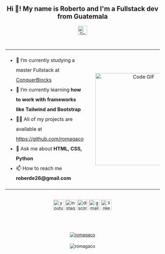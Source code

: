 <br clear="both">

<h2 align="center">Hi 👋! My name is Roberto and I'm a Fullstack dev from Guatemala</h2>
<p align="center"><img src="https://upload.wikimedia.org/wikipedia/commons/e/ec/Flag_of_Guatemala.svg" alt="Guatemala Flag" style="height: 30px;"></p>
<br>

<table align="center">
  <tr>
    <td style="padding-right: 30px;">
      <ul style="line-height: 2.0;">
        <li>🔭 I’m currently studying a master Fullstack at <a href="https://www.conquerblocks.com" target="_blank" rel="noopener noreferrer">ConquerBlocks</a></li>
        <li>🌱 I’m currently learning <strong>how to work with frameworks like Tailwind and Bootstrap</strong></li>
        <li>👨‍💻 All of my projects are available at <a href="https://github.com/romagaco" target="_blank" rel="noopener noreferrer">https://github.com/romagaco</a></li>
        <li>💬 Ask me about <strong>HTML, CSS, Python</strong></li>
        <li>📫 How to reach me <strong>roberde26@gmail.com</strong></li>
      </ul>
    </td>
    <td>
      <p align="center">
        <img src="https://github.com/demartini/demartini/raw/master/code.gif" alt="Code GIF" width="300" style="margin: 20px 0;">
      </p>
    </td>
  </tr>
</table>

<br>

<div align="center" style="margin-bottom: 20px;">
  <a href="https://www.youtube.com/@therobertocorona" target="_blank" rel="noopener noreferrer"><img src="https://img.shields.io/static/v1?message=Youtube&logo=youtube&label=&color=FF0000&logoColor=white&labelColor=&style=for-the-badge" height="35" alt="youtube logo" /></a>
  <a href="https://www.instagram.com/roberdex26/" target="_blank" rel="noopener noreferrer"><img src="https://img.shields.io/static/v1?message=Instagram&logo=instagram&label=&color=E4405F&logoColor=white&labelColor=&style=for-the-badge" height="35" alt="instagram logo" /></a>
  <img src="https://img.shields.io/static/v1?message=Discord&logo=discord&label=&color=7289DA&logoColor=white&labelColor=&style=for-the-badge" height="35" alt="discord logo" />
  <img src="https://img.shields.io/static/v1?message=Gmail&logo=gmail&label=&color=D14836&logoColor=white&labelColor=&style=for-the-badge" height="35" alt="gmail logo" />
  <a href="https://www.linkedin.com/in/roberto-corona-mancilla/ target="_blank" rel="noopener noreferrer"><img src="https://img.shields.io/static/v1?message=LinkedIn&logo=linkedin&label=&color=0077B5&logoColor=white&labelColor=&style=for-the-badge" height="35" alt="linkedin logo" /></a>
  
</div>

<br>



<br>

<p align="center" style="margin-bottom: 20px;">
  <a href="https://github.com/ryo-ma/github-profile-trophy">
    <img src="https://github-profile-trophy.vercel.app/?username=romagaco" alt="romagaco" />
  </a>
</p>

<p align="center">
  <img src="https://github-readme-stats.vercel.app/api/top-langs?username=romagaco&show_icons=true&locale=en&layout=compact" alt="romagaco" />
</p>
